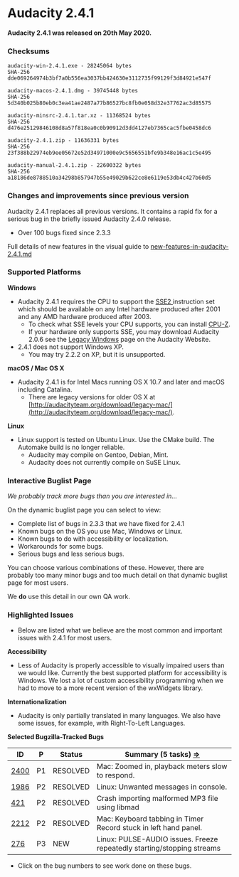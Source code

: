 # Audacity 2.4.1

**Audacity 2.4.1 was released on 20th May 2020.**

### Checksums

```
audacity-win-2.4.1.exe - 28245064 bytes
SHA-256	dde069264974b3bf7a0b556ea3037bb424630e3112735f99129f3d84921e547f

audacity-macos-2.4.1.dmg - 39745448 bytes
SHA-256	5d340b025b80eb0c3ea41ae2487a77b86527bc8fb0e058d32e37762ac3d85575

audacity-minsrc-2.4.1.tar.xz - 11368524 bytes
SHA-256	d476e25129846108d8a57f818ea0c0b90912d3dd4127eb7365cac5fbe0458dc6

audacity-2.4.1.zip - 11636331 bytes
SHA-256	23f388b22974eb9ee05672e52d34971000e9c5656551bfe9b348e16ac1c5e495

audacity-manual-2.4.1.zip - 22600322 bytes
SHA-256	a18186de8788510a34298b857947b55e49029b622ce8e6119e53db4c427b60d5
```

### Changes and improvements since previous version

Audacity 2.4.1 replaces all previous versions. It contains a rapid fix for a serious bug in the briefly issued Audacity 2.4.0 release.

* Over 100 bugs fixed since 2.3.3

Full details of new features in the visual guide to [new-features-in-audacity-2.4.1.md](new-features-in-audacity-2.4.1.md "mention")

### Supported Platforms

**Windows**

* Audacity 2.4.1 requires the CPU to support the [SSE2 ](http://en.wikipedia.org/wiki/SSE2)instruction set which should be available on any Intel hardware produced after 2001 and any AMD hardware produced after 2003.
  * To check what SSE levels your CPU supports, you can install [CPU-Z](http://www.cpuid.com/softwares/cpu-z.html).
  * If your hardware only supports SSE, you may download Audacity 2.0.6 see the [Legacy Windows](https://www.audacityteam.org/download/legacy-windows/) page on the Audacity Website.
* 2.4.1 does not support Windows XP.
  * You may try 2.2.2 on XP, but it is unsupported.

**macOS / Mac OS X**

* Audacity 2.4.1 is for Intel Macs running OS X 10.7 and later and macOS including Catalina.
  * There are legacy versions for older OS X at [http://audacityteam.org/download/legacy-mac/](http://audacityteam.org/download/legacy-mac/).

**Linux**

* Linux support is tested on Ubuntu Linux. Use the CMake build. The Automake build is no longer reliable.
  * Audacity may compile on Gentoo, Debian, Mint.
  * Audacity does not currently compile on SuSE Linux.

### Interactive Buglist Page

_We probably track more bugs than you are interested in..._

On the dynamic buglist page you can select to view:

* Complete list of bugs in 2.3.3 that we have fixed for 2.4.1
* Known bugs on the OS you use Mac, Windows or Linux.
* Known bugs to do with accessibility or localization.
* Workarounds for some bugs.
* Serious bugs and less serious bugs.

You can choose various combinations of these. However, there are probably too many minor bugs and too much detail on that dynamic buglist page for most users.

We **do** use this detail in our own QA work.

### Highlighted Issues

* Below are listed what we believe are the most common and important issues with 2.4.1 for most users.

**Accessibility**

* Less of Audacity is properly accessible to visually impaired users than we would like. Currently the best supported platform for accessibility is Windows. We lost a lot of custom accessibility programming when we had to move to a more recent version of the wxWidgets library.

**Internationalization**

* Audacity is only partially translated in many languages. We also have some issues, for example, with Right-To-Left Languages.

**Selected Bugzilla-Tracked Bugs**

| **ID**                                                         | **P** | **Status** | **Summary (5 tasks)** [**⇒**](http://bugzilla.audacityteam.org/buglist.cgi?\&field0-0-0=bug\_id\&type0-0-0=equals\&value0-0-0=276\&field0-0-1=bug\_id\&type0-0-1=equals\&value0-0-1=421\&field0-0-2=bug\_id\&type0-0-2=equals\&value0-0-2=1986\&field0-0-3=bug\_id\&type0-0-3=equals\&value0-0-3=2212\&field0-0-4=bug\_id\&type0-0-4=equals\&value0-0-4=2400\&field0-1-0=bug\_status\&type0-1-0=notequals\&value0-1-0=CLOSED) |
| -------------------------------------------------------------- | ----- | ---------- | ----------------------------------------------------------------------------------------------------------------------------------------------------------------------------------------------------------------------------------------------------------------------------------------------------------------------------------------------------------------------------------------------------------------------------- |
| [2400](http://bugzilla.audacityteam.org/show\_bug.cgi?id=2400) | P1    | RESOLVED   | Mac: Zoomed in, playback meters slow to respond.                                                                                                                                                                                                                                                                                                                                                                              |
| [1986](http://bugzilla.audacityteam.org/show\_bug.cgi?id=1986) | P2    | RESOLVED   | Linux: Unwanted messages in console.                                                                                                                                                                                                                                                                                                                                                                                          |
| [421](http://bugzilla.audacityteam.org/show\_bug.cgi?id=421)   | P2    | RESOLVED   | Crash importing malformed MP3 file using libmad                                                                                                                                                                                                                                                                                                                                                                               |
| [2212](http://bugzilla.audacityteam.org/show\_bug.cgi?id=2212) | P2    | RESOLVED   | Mac: Keyboard tabbing in Timer Record stuck in left hand panel.                                                                                                                                                                                                                                                                                                                                                               |
| [276](http://bugzilla.audacityteam.org/show\_bug.cgi?id=276)   | P3    | NEW        | Linux: PULSE-AUDIO issues. Freeze repeatedly starting/stopping streams                                                                                                                                                                                                                                                                                                                                                        |

* Click on the bug numbers to see work done on these bugs.
